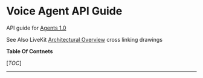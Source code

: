 # Voice Agent API Guide

API guide for [Agents 1.0](https://github.com/livekit/agents/tree/dev-1.0)

See Also LiveKit [Architectural Overview](https://link.excalidraw.com/l/8IgSq6ebOhQ/65PClrBHjc0) cross linking drawings

**Table Of Contnets**

[_TOC_]

---

